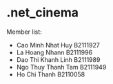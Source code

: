 # .net_cinema
Member list:
- Cao Minh Nhat Huy B2111927
- La Hoang Nhann B2111996
- Dao Thi Khanh Linh B2111989
- Ngo Thuy Thanh Tam B2111949
- Ho Chi Thanh B2110058
